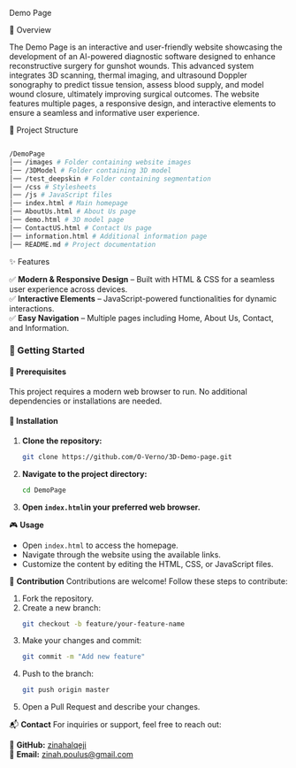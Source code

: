Demo Page

🌟 Overview

The Demo Page is an interactive and user-friendly website showcasing the development of an AI-powered diagnostic software designed to enhance reconstructive surgery for gunshot wounds. This advanced system integrates 3D scanning, thermal imaging, and ultrasound Doppler sonography to predict tissue tension, assess blood supply, and model wound closure, ultimately improving surgical outcomes. The website features multiple pages, a responsive design, and interactive elements to ensure a seamless and informative user experience.

📂 Project Structure

```bash

/DemoPage
│── /images # Folder containing website images
│── /3DModel # Folder containing 3D model
│── /test_deepskin # Folder containing segmentation
│── /css # Stylesheets
│── /js # JavaScript files
│── index.html # Main homepage
│── AboutUs.html # About Us page
│── demo.html # 3D model page
│── ContactUS.html # Contact Us page
│── information.html # Additional information page
│── README.md # Project documentation
```

✨ Features

✅ **Modern & Responsive Design** – Built with HTML & CSS for a seamless user experience across devices.  
✅ **Interactive Elements** – JavaScript-powered functionalities for dynamic interactions.  
✅ **Easy Navigation** – Multiple pages including Home, About Us, Contact, and Information.

### 🚀 Getting Started

#### 🔷 **Prerequisites**

This project requires a modern web browser to run. No additional dependencies or installations are needed.

#### 🔷 **Installation**

1. **Clone the repository:**

   ```bash
   git clone https://github.com/O-Verno/3D-Demo-page.git
   ```

2. **Navigate to the project directory:**
   ```bash
   cd DemoPage
   ```
3. **Open `index.html`in your preferred web browser.**

🎮 **Usage**

- Open `index.html` to access the homepage.
- Navigate through the website using the available links.
- Customize the content by editing the HTML, CSS, or JavaScript files.

🤝 **Contribution**
Contributions are welcome! Follow these steps to contribute:

1. Fork the repository.
2. Create a new branch:
   ```bash
   git checkout -b feature/your-feature-name
   ```
3. Make your changes and commit:
   ```bash
   git commit -m "Add new feature"
   ```
4. Push to the branch:
   ```bash
   git push origin master
   ```
5. Open a Pull Request and describe your changes.

📬 **Contact**
For inquiries or support, feel free to reach out:

🔗 **GitHub:** [zinahalqeji](https://github.com/zinahalqeji)  
📧 **Email:** zinah.poulus@gmail.com
